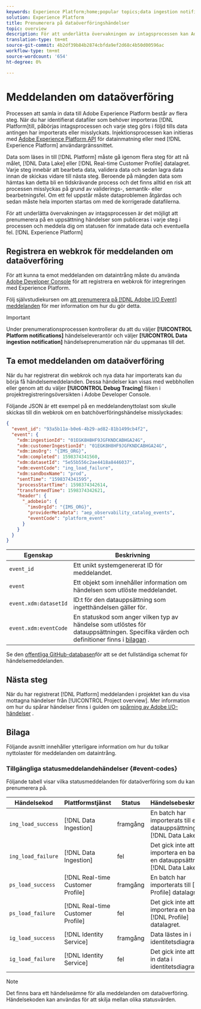 ```yaml
---
keywords: Experience Platform;home;popular topics;data ingestion notifications;notifications;subscribe events;data ingestion status events;status events;subscribe;status notifications;
solution: Experience Platform
title: Prenumerera på dataöverföringshändelser
topic: overview
description: För att underlätta övervakningen av intagsprocessen kan Adobe Experience Platform prenumerera på en uppsättning händelser som publiceras i varje steg i processen och meddela dig om status för inmatade data och eventuella fel.
translation-type: tm+mt
source-git-commit: 4b2df39b84b2874cbfda9ef2d68c4b50d00596ac
workflow-type: tm+mt
source-wordcount: '654'
ht-degree: 0%

---
```



# Meddelanden om dataöverföring

Processen att samla in data till Adobe Experience Platform består av flera steg. När du har identifierat datafiler som behöver importeras [!DNL Platform]till, påbörjas intagsprocessen och varje steg görs i följd tills data antingen har importerats eller misslyckats. Injektionsprocessen kan initieras med [Adobe Experience Platform API](https://www.adobe.io/apis/experienceplatform/home/api-reference.html#!acpdr/swagger-specs/ingest-api.yaml) för datainmatning eller med [!DNL Experience Platform] användargränssnittet.

Data som läses in till [!DNL Platform] måste gå igenom flera steg för att nå målet, [!DNL Data Lake] eller [!DNL Real-time Customer Profile] datalagret. Varje steg innebär att bearbeta data, validera data och sedan lagra data innan de skickas vidare till nästa steg. Beroende på mängden data som hämtas kan detta bli en tidskrävande process och det finns alltid en risk att processen misslyckas på grund av validerings-, semantik- eller bearbetningsfel. Om ett fel uppstår måste dataproblemen åtgärdas och sedan måste hela importen startas om med de korrigerade datafilerna.

För att underlätta övervakningen av intagsprocessen är det möjligt att prenumerera på en uppsättning händelser som publiceras i varje steg i processen och meddela dig om statusen för inmatade data och eventuella fel. [!DNL Experience Platform]

## Registrera en webkrok för meddelanden om dataöverföring

För att kunna ta emot meddelanden om dataintrång måste du använda [Adobe Developer Console](https://www.adobe.com/go/devs_console_ui) för att registrera en webkrok för integreringen med Experience Platform.

Följ självstudiekursen om [att prenumerera på [!DNL Adobe I/O Event] meddelanden](../../observability/notifications/subscribe.md) för mer information om hur du gör detta.

>[!IMPORTANT]
>
>Under prenumerationsprocessen kontrollerar du att du väljer **[!UICONTROL Platform notifications]** händelseleverantör och väljer **[!UICONTROL Data ingestion notification]** händelseprenumeration när du uppmanas till det.

## Ta emot meddelanden om dataöverföring

När du har registrerat din webkrok och nya data har importerats kan du börja få händelsemeddelanden. Dessa händelser kan visas med webbhollen eller genom att du väljer **[!UICONTROL Debug Tracing]** fliken i projektregistreringsöversikten i Adobe Developer Console.

Följande JSON är ett exempel på en meddelandenyttolast som skulle skickas till din webkrok om en batchöverföringshändelse misslyckades:

```json
{
  "event_id": "93a5b11a-b0e6-4b29-ad82-81b1499cb4f2",
  "event": {
    "xdm:ingestionId": "01EGK8H8HF9JGFKNDCABHGA24G",
    "xdm:customerIngestionId": "01EGK8H8HF9JGFKNDCABHGA24G",
    "xdm:imsOrg": "{IMS_ORG}",
    "xdm:completed": 1598374341560,
    "xdm:datasetId": "5e55b556c2ae4418a8446037",
    "xdm:eventCode": "ing_load_failure",
    "xdm:sandboxName": "prod",
    "sentTime": "1598374341595",
    "processStartTime": 1598374342614,
    "transformedTime": 1598374342621,
    "header": {
      "_adobeio": {
        "imsOrgId": "{IMS_ORG}",
        "providerMetadata": "aep_observability_catalog_events",
        "eventCode": "platform_event"
      }
    }
  }
}
```

| Egenskap | Beskrivning |
| --- | --- |
| `event_id` | Ett unikt systemgenererat ID för meddelandet. |
| `event` | Ett objekt som innehåller information om händelsen som utlöste meddelandet. |
| `event.xdm:datasetId` | ID:t för den datauppsättning som ingetthändelsen gäller för. |
| `event.xdm:eventCode` | En statuskod som anger vilken typ av händelse som utlöstes för datauppsättningen. Specifika värden och definitioner finns i [bilagan](#event-codes) . |

Se den [offentliga GitHub-databasen](https://github.com/adobe/xdm/blob/master/schemas/notifications/ingestion.schema.json)för att se det fullständiga schemat för händelsemeddelanden.

## Nästa steg

När du har registrerat [!DNL Platform] meddelanden i projektet kan du visa mottagna händelser från [!UICONTROL Project overview]. Mer information om hur du spårar händelser finns i guiden om [spårning av Adobe I/O-händelser](https://www.adobe.io/apis/experienceplatform/events/docs.html#!adobedocs/adobeio-events/master/support/tracing.md) .

## Bilaga

Följande avsnitt innehåller ytterligare information om hur du tolkar nyttolaster för meddelanden om dataintrång.

### Tillgängliga statusmeddelandehändelser {#event-codes}

Följande tabell visar vilka statusmeddelanden för dataöverföring som du kan prenumerera på.

| Händelsekod | Plattformstjänst | Status | Händelsebeskrivning |
| --- | ---------------- | ------ | ----------------- |
| `ing_load_success` | [!DNL Data Ingestion] | framgång | En batch har importerats till en datauppsättning i [!DNL Data Lake]. |
| `ing_load_failure` | [!DNL Data Ingestion] | fel | Det gick inte att importera en batch till en datauppsättning i [!DNL Data Lake]. |
| `ps_load_success` | [!DNL Real-time Customer Profile] | framgång | En batch har importerats till [!DNL Profile] datalagret. |
| `ps_load_failure` | [!DNL Real-time Customer Profile] | fel | Det gick inte att importera en batch till [!DNL Profile] datalagret. |
| `ig_load_success` | [!DNL Identity Service] | framgång | Data lästes in i identitetsdiagrammet. |
| `ig_load_failure` | [!DNL Identity Service] | fel | Det gick inte att läsa in data i identitetsdiagrammet. |

>[!NOTE]
>
>Det finns bara ett händelseämne för alla meddelanden om dataöverföring. Händelsekoden kan användas för att skilja mellan olika statusvärden.